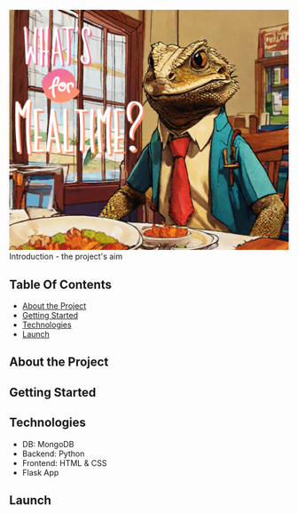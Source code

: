 <!-- Project logo -->
![what's for mealtime?](/documentation/assets/whats_for_mealtime.png)
Introduction - the project's aim

<!-- Shields --> 
<!-- Table Of Contents -->
## Table Of Contents
* [About the Project](#about-the-project)
* [Getting Started](#getting-started)
* [Technologies](#technologies)
* [Launch](#launch)


<!-- About the Project --> 
## About the Project

<!-- Getting Started -->
## Getting Started

<!-- Technologies -->
## Technologies

* DB: MongoDB
* Backend: Python
* Frontend: HTML & CSS
* Flask App

<!-- Launch-->
## Launch